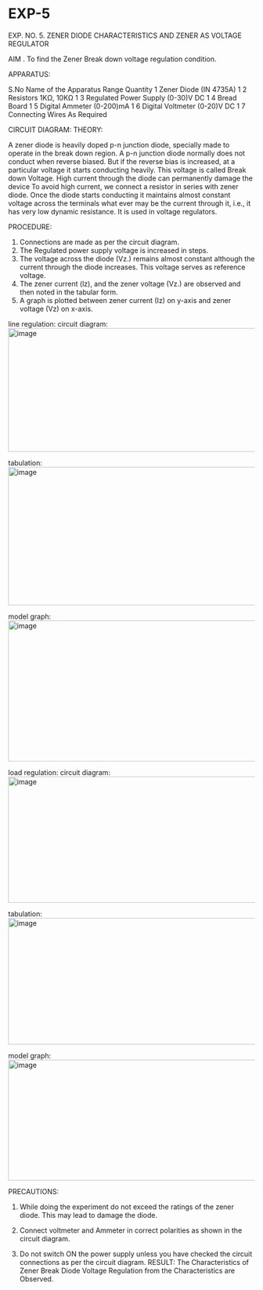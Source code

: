 # EXP-5
EXP. NO. 5. 		ZENER DIODE CHARACTERISTICS AND ZENER AS VOLTAGE REGULATOR

AIM
. To find the Zener Break down voltage regulation condition.

APPARATUS:

S.No	Name of the Apparatus	Range	Quantity
1	Zener Diode (IN 4735A)		1
2	Resistors	1KΩ, 10KΩ	1
3	Regulated Power Supply	(0-30)V DC	1
4	Bread Board		1
5	Digital Ammeter	(0-200)mA	1
6	Digital Voltmeter	(0-20)V DC	1
7	Connecting Wires	As Required	

CIRCUIT DIAGRAM:
THEORY:
	
A zener diode is heavily doped p-n junction diode, specially made to operate in the break down region. A p-n junction diode normally does not conduct when reverse biased. But if the reverse bias is increased, at a particular voltage it starts conducting heavily. This voltage is called Break down Voltage. High current through the diode can permanently damage the device To avoid high current, we connect a resistor in series with zener diode. Once the diode starts conducting it maintains almost constant voltage across the terminals what ever may be the current through it, i.e., it has very low dynamic resistance. It is used in voltage regulators.

PROCEDURE:

1. Connections are made as per the circuit diagram.
2. The Regulated power supply voltage is increased in steps.
3. The voltage across the diode (Vz.) remains almost constant although the current through the diode increases. This voltage serves as reference voltage.
4. The zener current (lz), and the zener voltage (Vz.) are observed and then noted in the tabular form.
4. A graph is plotted between zener current (Iz) on y-axis and zener voltage (Vz) on x-axis.

line regulation:
circuit diagram:
<img width="635" height="252" alt="image" src="https://github.com/user-attachments/assets/ed515caf-f20b-460a-b854-c26516c1e099" />


tabulation:
<img width="538" height="282" alt="image" src="https://github.com/user-attachments/assets/6558160a-5b51-40bb-9a11-bf024d1ef64b" />


model graph:
<img width="572" height="287" alt="image" src="https://github.com/user-attachments/assets/6fb7c6af-5fe5-496d-8ea0-7a1db628404b" />


load regulation:
circuit diagram:
<img width="533" height="257" alt="image" src="https://github.com/user-attachments/assets/14eff4be-30bd-44c3-932d-e7488963c98a" />


tabulation:
<img width="590" height="258" alt="image" src="https://github.com/user-attachments/assets/486802ef-d995-4c06-b670-34801fd638a3" />


model graph:
<img width="615" height="246" alt="image" src="https://github.com/user-attachments/assets/e69c7e63-742c-4b1b-b614-aa1c4411295e" />


PRECAUTIONS:

1. While doing the experiment do not exceed the ratings of the zener diode. This may lead to damage the diode.
2. Connect voltmeter and Ammeter in correct polarities as shown in the circuit diagram.

3. Do not switch ON the power supply unless you have checked the circuit connections as per the circuit diagram.
RESULT:
The Characteristics of Zener Break Diode Voltage Regulation from the Characteristics are Observed.
